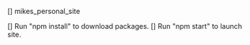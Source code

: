 [] mikes_personal_site

[] Run "npm install" to download packages.
[] Run "npm start" to launch site.
